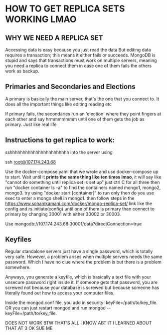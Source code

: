 # HOW TO GET REPLICA SETS WORKING LMAO
## WHY WE NEED A REPLICA SET
Accessing data is easy because you just read the data
But editing data requires a transaction; this means it either fails or succeeds.
MongoDB is stupid and says that transactions must work on multiple servers, meaning you need a replica to connect them in case one of them fails the others work as backup.

## Primaries and Secondaries and Elections
A primary is basically the main server, that's the one that you connect to. It does all the important things like editing reading etc

If primary fails, the secondaries run an 'election' where they point fingers at each other and say hrmmmmmmm until one of them gets the job as primary. Just like real life

## Instructions to get replica to work:
sshhhhhhhhhhhhhhhhhhhhhhh into the server using

ssh root@107.174.243.68

Use the docker-compose.yaml that we wrote and use docker-compose up to start.
Wait until it **prints the same thing like ten times lmao**, it will say like "cannot do something until replica set is set up" just ctrl C for all three
then run "docker container ls -a" to find the containers named mongo1, mongo2, mongo3.
try using "docker start [container]" to run
only then do you use exec to enter a mongo shell in mongo1.
then follow steps in the https://www.sohamkamani.com/docker/mongo-replica-set/ link like the config and rs.initiate(config) until one of them is primary
then connect to primary by changing 30001 with either 30002 or 30003. 

Use mongodb://107.174.243.68:30001/data?directConnection=true

## Keyfiles
Regular standalone servers just have a single password, which is totally very safe. However, a problem arises when multiple servers needs the same password. Which I have no clue where the problem is but there is a problem somewhere.

Anyways, you generate a keyfile, which is basically a text file with your unsecure password right inside it. If someone gets that password, you are screwed not because your database is screwed but because someone has literally found out how to access your computer files.

Inside the mongod.conf file, you add in security: keyFile=/path/to/key_file. OR you can just restart mongod and run mongod --keyFile=/path/to/key_file.

DOES NOT WORK BTW THAT'S ALL I KNOW ABT IT I LEARNED ABOUT THAT AT 3 OK SUE ME
